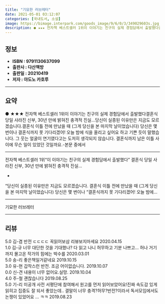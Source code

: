 ```yaml
---
title: "기묘한 러브레터"
date: 2021-05-01 03:12:07
categories: [국내도서, 소설]
image: https://bimage.interpark.com/goods_image/9/6/0/3/349029603s.jpg
description: ● ★★★ 전자책 베스트셀러 1위이 이야기는 친구의 실제 경험담에서 출발했다결혼식 당일 사라진 신부, 30년 만에 밝혀진 충격적 진실...당신이 실종된 이유만은 지금도 모르겠습니다.결혼식 이틀 전에 만났을 때 (그게 당신을 본 마지막 날이었습니다) 당신은 몇 번이나 결혼식까지 못 기다
---
```


## **정보**

- **ISBN : 9791130637099**
- **출판사 : 다산책방**
- **출판일 : 20210419**
- **저자 : 야도노 카호루**

------



## **요약**

●  ★★★ 전자책 베스트셀러 1위이 이야기는 친구의 실제 경험담에서 출발했다결혼식 당일 사라진 신부, 30년 만에 밝혀진 충격적 진실...당신이 실종된 이유만은 지금도 모르겠습니다.결혼식 이틀 전에 만났을 때 (그게 당신을 본 마지막 날이었습니다) 당신은 몇 번이나 결혼식까지 못 기다리겠어! 오늘 밤에 식을 올리고 싶어요 하고 기쁜 듯이 말했습니다. 그 웃는 얼굴이 연기였다고는 도저히 생각되지 않습니다. 결혼식까지 남은 이틀 사이에 무슨 일이 있었던 것일까요.-본문 중에서

------

전자책 베스트셀러 1위“이 이야기는 친구의 실제 경험담에서 출발했다”
결혼식 당일 사라진 신부, 30년 만에 밝혀진 충격적 진실…

-
“당신이 실종된 이유만은 지금도 모르겠습니다.
결혼식 이틀 전에 만났을 때 (그게 당신을 본 마지막 날이었습니다) 당신은 몇 번이나 
“결혼식까지 못 기다리겠어! 오늘 밤에... 

------


기묘한 러브레터 

------


## **리뷰** 

5.0 김-겸 반전 ㄷㄷㄷㄷ 꼭읽어보삼 리뷰보지마세요 2020.04.15 <br/>1.0 김-규 너무 대단한 것을 기대했나?
다 읽고 나니 허무하고 기분 나쁘고...
허나 거기까지 몰고온 작가의 힘에는 박수를 2020.03.01 <br/>5.0 송-리 좋은책일거같네요 2019.10.15 <br/>3.0 유-현 갑작스런 반전. 조금 어이없습니다. 2019.10.07 <br/>0.0 신-견 내용이 너무 없어요.실망. 2019.10.04 <br/>4.0 주-철 괜찮습니다 2019.08.25 <br/>5.0 기-리 미공개 사전 서평단에 참여해서 원고를 먼저 읽어보았어요!진짜 속도감 있게 읽히고 집중도 잘 되서 좋았는데.. 결말이 너무 충격?허무?반전?이라서 독서모임에서도 논쟁이 있었어요 ... ㅋㅋ 2019.08.23 <br/>